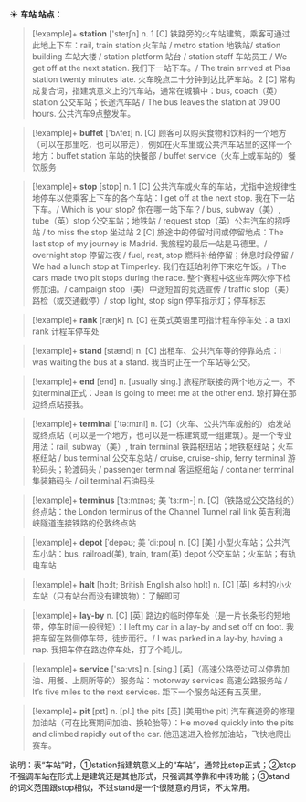 ☀ <span class="category">**车站 站点：**</span>
>[!example]+ <span class="vocabulary">**station**</span> ['steɪʃn] 
> <span class="definition">n. 1 [C] 铁路旁的火车站建筑，乘客可通过此地上下车：</span>rail, train station 火车站 / metro station 地铁站/ station building 车站大楼 / station platform 站台 / station staff 车站员工 / We get off at the next station. 我们下一站下车。/ The train arrived at Pisa station twenty minutes late. 火车晚点二十分钟到达比萨车站。<span class="definition">2 [C] 常构成复合词，指建筑意义上的汽车站，通常在城镇中：</span>bus, coach（英）station 公交车站；长途汽车站 / The bus leaves the station at 09.00 hours. 公共汽车9点整发车。

>[!example]+ <span class="vocabulary">**buffet**</span> ['bʌfeɪ] 
> <span class="definition">n. [C] 顾客可以购买食物和饮料的一个地方（可以在那里吃，也可以带走），例如在火车里或公共汽车站里的这样一个地方：</span>buffet station 车站的快餐部 / buffet service（火车上或车站的）餐饮服务

>[!example]+ <span class="vocabulary">**stop**</span> [stɒp] 
> <span class="definition">n. 1 [C] 公共汽车或火车的车站，尤指中途规律性地停车以使乘客上下车的各个车站：</span>I get off at the next stop. 我在下一站下车。/ Which is your stop? 你在哪一站下车？/ bus, subway（美）, tube（英）stop 公交车站；地铁站 / request stop（英）公共汽车的招呼站 / to miss the stop 坐过站 <span class="definition">2 [C] 旅途中的停留时间或停留地点：</span>The last stop of my journey is Madrid. 我旅程的最后一站是马德里。/ overnight stop 停留过夜 / fuel, rest, stop 燃料补给停留；休息时段停留 / We had a lunch stop at Timperley. 我们在廷珀利停下来吃午饭。/ The cars made two pit stops during the race. 整个赛程中这些车两次停下检修加油。/ campaign stop（美）中途短暂的竞选宣传 / traffic stop（美）路检（或交通截停）/ stop light, stop sign 停车指示灯；停车标志

>[!example]+ <span class="vocabulary">**rank**</span> [ræŋk] 
> <span class="definition">n. [C] 在英式英语里可指计程车停车处：</span>a taxi rank 计程车停车处

>[!example]+ <span class="vocabulary">**stand**</span> [stænd] 
> <span class="definition">n. [C] 出租车、公共汽车等的停靠站点：</span>I was waiting the bus at a stand. 我当时正在一个车站等公交。

>[!example]+ <span class="vocabulary">**end**</span> [end] 
> <span class="definition">n. [usually sing.] 旅程所联接的两个地方之一。不如terminal正式：</span>Jean is going to meet me at the other end. 琼打算在那边终点站接我。

>[!example]+ <span class="vocabulary">**terminal**</span> ['tə:mɪnl] 
> <span class="definition">n. [C]（火车、公共汽车或船的）始发站或终点站（可以是一个地方，也可以是一栋建筑或一组建筑）。是一个专业用法：</span>rail, subway（美）, train terminal 铁路枢纽站；地铁枢纽站；火车枢纽站 / bus terminal 公交车总站 / cruise, cruise-ship, ferry terminal 游轮码头；轮渡码头 / passenger terminal 客运枢纽站 / container terminal 集装箱码头 / oil terminal 石油码头
           
>[!example]+ <span class="vocabulary">**terminus**</span> [ˈtɜ:mɪnəs; 美 ˈtɜ:rm-]
> <span class="definition">n. [C]（铁路或公交路线的）终点站：</span>the London terminus of the Channel Tunnel rail link 英吉利海峡隧道连接铁路的伦敦终点站
           
>[!example]+ <span class="vocabulary">**depot**</span> [ˈdepəʊ; 美 ˈdi:poʊ]
> <span class="definition">n. [C] [美] 小型火车站；公共汽车小站：</span>bus, railroad(美), train, tram(英) depot 公交车站；火车站；有轨电车站
           
>[!example]+ <span class="vocabulary">**halt**</span> [hɔ:lt; British English also hɒlt]
> <span class="definition">n. [C] [英] 乡村的小火车站（只有站台而没有建筑物）：</span>了解即可
           
>[!example]+ <span class="vocabulary">**lay-by**</span>
> <span class="definition">n. [C] [英] 路边的临时停车处（是一片长条形的短地带，停车时间一般很短）：</span>I left my car in a lay-by and set off on foot. 我把车留在路侧停车带，徒步而行。/ I was parked in a lay-by, having a nap. 我把车停在路边停车处，打了个盹儿。

>[!example]+ <span class="vocabulary">**service**</span> ['sə:vɪs] 
> <span class="definition">n. [sing.] [英]（高速公路旁边可以停靠加油、用餐、上厕所等的）服务站：</span>motorway services 高速公路服务站 / It’s five miles to the next services. 距下一个服务站还有五英里。
           
>[!example]+ <span class="vocabulary">**pit**</span> [pɪt]
> <span class="definition">n. [pl.] the pits [英] [美用the pit] 汽车赛道旁的修理加油站（可在比赛期间加油、换轮胎等）：</span>He moved quickly into the pits and climbed rapidly out of the car. 他迅速进入检修加油站，飞快地爬出赛车。

说明：表“车站”时，①station指建筑意义上的“车站”，通常比stop正式；②stop不强调车站在形式上是建筑还是其他形式，只强调其停靠和中转功能；③stand的词义范围跟stop相似，不过stand是一个很随意的用词，不太常用。


